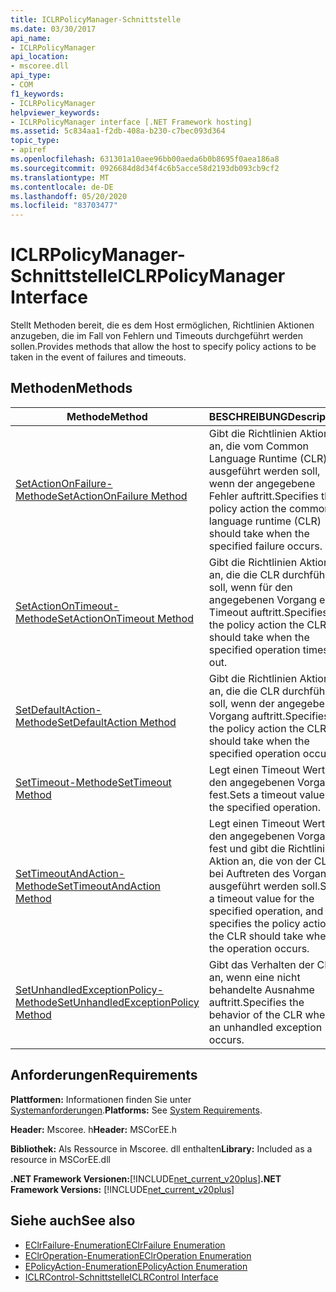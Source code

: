 ```yaml
---
title: ICLRPolicyManager-Schnittstelle
ms.date: 03/30/2017
api_name:
- ICLRPolicyManager
api_location:
- mscoree.dll
api_type:
- COM
f1_keywords:
- ICLRPolicyManager
helpviewer_keywords:
- ICLRPolicyManager interface [.NET Framework hosting]
ms.assetid: 5c834aa1-f2db-408a-b230-c7bec093d364
topic_type:
- apiref
ms.openlocfilehash: 631301a10aee96bb00aeda6b0b8695f0aea186a8
ms.sourcegitcommit: 0926684d8d34f4c6b5acce58d2193db093cb9cf2
ms.translationtype: MT
ms.contentlocale: de-DE
ms.lasthandoff: 05/20/2020
ms.locfileid: "83703477"
---
```

# <a name="iclrpolicymanager-interface"></a><span data-ttu-id="d12d5-102">ICLRPolicyManager-Schnittstelle</span><span class="sxs-lookup"><span data-stu-id="d12d5-102">ICLRPolicyManager Interface</span></span>
<span data-ttu-id="d12d5-103">Stellt Methoden bereit, die es dem Host ermöglichen, Richtlinien Aktionen anzugeben, die im Fall von Fehlern und Timeouts durchgeführt werden sollen.</span><span class="sxs-lookup"><span data-stu-id="d12d5-103">Provides methods that allow the host to specify policy actions to be taken in the event of failures and timeouts.</span></span>  
  
## <a name="methods"></a><span data-ttu-id="d12d5-104">Methoden</span><span class="sxs-lookup"><span data-stu-id="d12d5-104">Methods</span></span>  
  
|<span data-ttu-id="d12d5-105">Methode</span><span class="sxs-lookup"><span data-stu-id="d12d5-105">Method</span></span>|<span data-ttu-id="d12d5-106">BESCHREIBUNG</span><span class="sxs-lookup"><span data-stu-id="d12d5-106">Description</span></span>|  
|------------|-----------------|  
|[<span data-ttu-id="d12d5-107">SetActionOnFailure-Methode</span><span class="sxs-lookup"><span data-stu-id="d12d5-107">SetActionOnFailure Method</span></span>](iclrpolicymanager-setactiononfailure-method.md)|<span data-ttu-id="d12d5-108">Gibt die Richtlinien Aktion an, die vom Common Language Runtime (CLR) ausgeführt werden soll, wenn der angegebene Fehler auftritt.</span><span class="sxs-lookup"><span data-stu-id="d12d5-108">Specifies the policy action the common language runtime (CLR) should take when the specified failure occurs.</span></span>|  
|[<span data-ttu-id="d12d5-109">SetActionOnTimeout-Methode</span><span class="sxs-lookup"><span data-stu-id="d12d5-109">SetActionOnTimeout Method</span></span>](iclrpolicymanager-setactionontimeout-method.md)|<span data-ttu-id="d12d5-110">Gibt die Richtlinien Aktion an, die die CLR durchführen soll, wenn für den angegebenen Vorgang ein Timeout auftritt.</span><span class="sxs-lookup"><span data-stu-id="d12d5-110">Specifies the policy action the CLR should take when the specified operation times out.</span></span>|  
|[<span data-ttu-id="d12d5-111">SetDefaultAction-Methode</span><span class="sxs-lookup"><span data-stu-id="d12d5-111">SetDefaultAction Method</span></span>](iclrpolicymanager-setdefaultaction-method.md)|<span data-ttu-id="d12d5-112">Gibt die Richtlinien Aktion an, die die CLR durchführen soll, wenn der angegebene Vorgang auftritt.</span><span class="sxs-lookup"><span data-stu-id="d12d5-112">Specifies the policy action the CLR should take when the specified operation occurs.</span></span>|  
|[<span data-ttu-id="d12d5-113">SetTimeout-Methode</span><span class="sxs-lookup"><span data-stu-id="d12d5-113">SetTimeout Method</span></span>](iclrpolicymanager-settimeout-method.md)|<span data-ttu-id="d12d5-114">Legt einen Timeout Wert für den angegebenen Vorgang fest.</span><span class="sxs-lookup"><span data-stu-id="d12d5-114">Sets a timeout value for the specified operation.</span></span>|  
|[<span data-ttu-id="d12d5-115">SetTimeoutAndAction-Methode</span><span class="sxs-lookup"><span data-stu-id="d12d5-115">SetTimeoutAndAction Method</span></span>](iclrpolicymanager-settimeoutandaction-method.md)|<span data-ttu-id="d12d5-116">Legt einen Timeout Wert für den angegebenen Vorgang fest und gibt die Richtlinien Aktion an, die von der CLR bei Auftreten des Vorgangs ausgeführt werden soll.</span><span class="sxs-lookup"><span data-stu-id="d12d5-116">Sets a timeout value for the specified operation, and specifies the policy action the CLR should take when the operation occurs.</span></span>|  
|[<span data-ttu-id="d12d5-117">SetUnhandledExceptionPolicy-Methode</span><span class="sxs-lookup"><span data-stu-id="d12d5-117">SetUnhandledExceptionPolicy Method</span></span>](iclrpolicymanager-setunhandledexceptionpolicy-method.md)|<span data-ttu-id="d12d5-118">Gibt das Verhalten der CLR an, wenn eine nicht behandelte Ausnahme auftritt.</span><span class="sxs-lookup"><span data-stu-id="d12d5-118">Specifies the behavior of the CLR when an unhandled exception occurs.</span></span>|  
  
## <a name="requirements"></a><span data-ttu-id="d12d5-119">Anforderungen</span><span class="sxs-lookup"><span data-stu-id="d12d5-119">Requirements</span></span>  
 <span data-ttu-id="d12d5-120">**Plattformen:** Informationen finden Sie unter [Systemanforderungen](../../get-started/system-requirements.md).</span><span class="sxs-lookup"><span data-stu-id="d12d5-120">**Platforms:** See [System Requirements](../../get-started/system-requirements.md).</span></span>  
  
 <span data-ttu-id="d12d5-121">**Header:** Mscoree. h</span><span class="sxs-lookup"><span data-stu-id="d12d5-121">**Header:** MSCorEE.h</span></span>  
  
 <span data-ttu-id="d12d5-122">**Bibliothek:** Als Ressource in Mscoree. dll enthalten</span><span class="sxs-lookup"><span data-stu-id="d12d5-122">**Library:** Included as a resource in MSCorEE.dll</span></span>  
  
 <span data-ttu-id="d12d5-123">**.NET Framework Versionen:**[!INCLUDE[net_current_v20plus](../../../../includes/net-current-v20plus-md.md)]</span><span class="sxs-lookup"><span data-stu-id="d12d5-123">**.NET Framework Versions:** [!INCLUDE[net_current_v20plus](../../../../includes/net-current-v20plus-md.md)]</span></span>  
  
## <a name="see-also"></a><span data-ttu-id="d12d5-124">Siehe auch</span><span class="sxs-lookup"><span data-stu-id="d12d5-124">See also</span></span>

- [<span data-ttu-id="d12d5-125">EClrFailure-Enumeration</span><span class="sxs-lookup"><span data-stu-id="d12d5-125">EClrFailure Enumeration</span></span>](eclrfailure-enumeration.md)
- [<span data-ttu-id="d12d5-126">EClrOperation-Enumeration</span><span class="sxs-lookup"><span data-stu-id="d12d5-126">EClrOperation Enumeration</span></span>](eclroperation-enumeration.md)
- [<span data-ttu-id="d12d5-127">EPolicyAction-Enumeration</span><span class="sxs-lookup"><span data-stu-id="d12d5-127">EPolicyAction Enumeration</span></span>](epolicyaction-enumeration.md)
- [<span data-ttu-id="d12d5-128">ICLRControl-Schnittstelle</span><span class="sxs-lookup"><span data-stu-id="d12d5-128">ICLRControl Interface</span></span>](iclrcontrol-interface.md)
